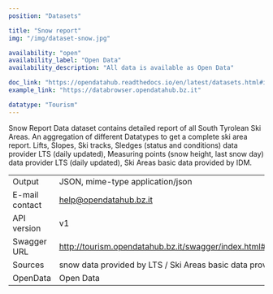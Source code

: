```yaml
---
position: "Datasets"

title: "Snow report"
img: "/img/dataset-snow.jpg"

availability: "open"
availability_label: "Open Data"
availability_description: "All data is available as Open Data"

doc_link: "https://opendatahub.readthedocs.io/en/latest/datasets.html#it-bz-opendatahub-snowreport"
example_link: "https://databrowser.opendatahub.bz.it"

datatype: "Tourism"
---
```


Snow Report Data dataset contains detailed report of all South Tyrolean Ski Areas.
An aggregation of different Datatypes to get a complete ski area report. Lifts, Slopes, Ski tracks, Sledges (status and conditions) data provider LTS (daily updated), Measuring points (snow height, last snow day) data provider LTS (daily updated), Ski Areas basic data provided by IDM.

|                |                                                                                       |
| :------------- | ------------------------------------------------------------------------------------- |
| Output         | JSON, mime-type application/json                                                      |
| E-mail contact | help@opendatahub.bz.it                                                                |
| API version    | v1                                                                                    |
| Swagger URL    | http://tourism.opendatahub.bz.it/swagger/index.html#/Weather/get_v1_Weather_SnowReport |
| Sources        | snow data provided by LTS / Ski Areas basic data provided by IDM                      |
| OpenData       | Open Data                                                                             |
